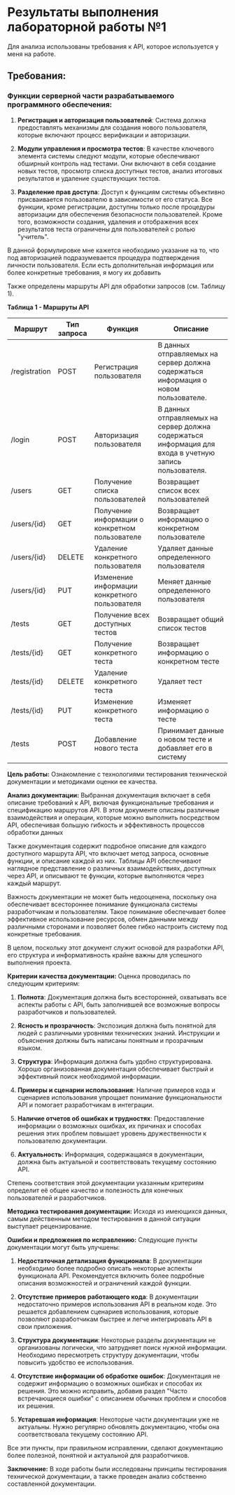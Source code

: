 # Результаты выполнения лабораторной работы №1

Для анализа использованы требования к API, которое используется у меня на работе.

## Требования:
### Функции серверной части разрабатываемого программного обеспечения:

1. **Регистрация и авторизация пользователей**: Система должна предоставлять механизмы для создания нового пользователя, которые включают процесс верификации и авторизации.

2. **Модули управления и просмотра тестов**: В качестве ключевого элемента системы следуют модули, которые обеспечивают обширный контроль над тестами. Они включают в себя создание новых тестов, просмотр списка доступных тестов, анализ итоговых результатов и удаление существующих тестов.

3. **Разделение прав доступа**: Доступ к функциям системы объективно присваивается пользователю в зависимости от его статуса. Все функции, кроме регистрации, доступны только после процедуры авторизации для обеспечения безопасности пользователей. Кроме того, возможности создания, удаления и отображения всех результатов теста ограничены для пользователей с ролью "учитель". 

В данной формулировке мне кажется необходимо указание на то, что под авторизацией подразумевается процедура подтверждения личности пользователя. Если есть дополнительная информация или более конкретные требования, я могу их добавить
  
Также определены маршруты API для обработки запросов (см. Таблицу 1).

**Таблица 1 - Маршруты API**

| Маршрут | Тип запроса | Функция | Описание |
| ---------- | ----------- | ------- | -------- |
| /registration | POST | Регистрация пользователя | В данных отправляемых на сервер должна содержаться информация о новом пользователе. |
| /login | POST | Авторизация пользователя | В данных отправляемых на сервер должна содержаться информация для входа в учетную запись пользователя. |
| /users | GET | Получение списка пользователей | Возвращает список всех пользователей |
| /users/{id} | GET | Получение информации о конкретном пользователе | Возвращает информацию о конкретном пользователе |
| /users/{id} | DELETE | Удаление конкретного пользователя | Удаляет данные определенного пользователя |
| /users/{id} | PUT | Изменение информации конкретного пользователя | Меняет данные определенного пользователя |
| /tests | GET | Получение всех доступных тестов | Возвращает общий список тестов |
| /tests/{id} | GET | Получение конкретного теста | Возвращает информацию о конкретном тесте |
| /tests/{id} | DELETE | Удаление конкретного теста | Удаляет тест |
| /tests/{id} | PUT | Изменение конкретного теста | Изменяет информацию о тесте |
| /tests | POST | Добавление нового теста | Принимает данные о новом тесте и добавляет его в систему |

**Цель работы:** Ознакомление с технологиями тестирования технической документации и методиками оценки ее качества.

**Анализ документации:** Выбранная документация включает в себя описание требований к API, включая функциональные требования и спецификацию маршрутов API. В этом документе описаны различные взаимодействия и операции, которые можно выполнить посредством API, обеспечивая большую гибкость и эффективность процессов обработки данных

Также документация содержит подробное описание для каждого доступного маршрута API, что включает метод запроса, основные функции, и описание каждой из них. Таблицы API обеспечивают наглядное представление о различных взаимодействиях, доступных через API, и описывают те функции, которые выполняются через каждый маршрут. 

Важность документации не может быть недооценена, поскольку она обеспечивает всестороннее понимание функционала системы разработчикам и пользователям. Такое понимание обеспечивает более эффективное использование ресурсов, обмен данными между различными сторонами и позволяет более гибко настроить систему под конкретные требования.

В целом, поскольку этот документ служит основой для разработки API, его структура и информативность крайне важны для успешного выполнения проекта.

**Критерии качества документации:** Оценка проводилась по следующим критериям:

1. **Полнота**: Документация должна быть всесторонней, охватывать все аспекты работы с API, быть заполнившей все возможные вопросы разработчиков и пользователей.

2. **Ясность и прозрачность**: Экспозиция должна быть понятной для людей с различными уровнями технических знаний. Инструкции и объяснения должны быть написаны понятным и прозрачным языком.

3. **Структура**: Информация должна быть удобно структурирована. Хорошо организованная документация обеспечивает быстрый и эффективный поиск необходимой информации.

4. **Примеры и сценарии использования**: Наличие примеров кода и сценариев использования упрощает понимание функциональности API и помогает разработчикам в интеграции.

5. **Наличие отчетов об ошибках и трудностях**: Предоставление информации о возможных ошибках, их причинах и способах решения этих проблем повышает уровень дружественности к пользователю документации.

6. **Актуальность**: Информация, содержащаяся в документации, должна быть актуальной и соответствовать текущему состоянию API.

Степень соответствия этой документации указанным критериям определит её общее качество и полезность для конечных пользователей и разработчиков.

**Методика тестирования документации:** Исходя из имеющихся данных, самым действенным методом тестирования в данной ситуации выступает рецензирование.

**Ошибки и предложения по исправлению:** Следующие пункты документации могут быть улучшены:

1. **Недостаточная детализация функционала**: В документации необходимо более подробно описать некоторые аспекты функционала API. Рекомендуется включить более подробные описания возможностей и ограничений каждой функции.

2. **Отсутствие примеров работающего кода**: В документации недостаточно примеров использования API в реальном коде. Это решается добавлением сценариев использования, которые позволяют разработчикам быстрее и легче интегрировать API в свои приложения.

3. **Структура документации**: Некоторые разделы документации не организованы логически, что затрудняет поиск нужной информации. Необходимо пересмотреть структуру документации, чтобы повысить удобство ее использования.

4. **Отсутствие информации об обработке ошибок**: Документация не содержит информацию о возможных ошибках и способах их решения. Это можно исправить, добавив раздел "Часто встречающиеся ошибки" с описанием обычных проблем и способов их решения.

5. **Устаревшая информация**: Некоторые части документации уже не актуальны. Нужно регулярно обновлять документацию, чтобы она соответствовала текущему состоянию API.

Все эти пункты, при правильном исправлении, сделают документацию более полезной, понятной и актуальной для разработчиков.

**Заключение:** В ходе работы были исследованы принципы тестирования технической документации, а также проведен анализ собственно составленной документации. 
